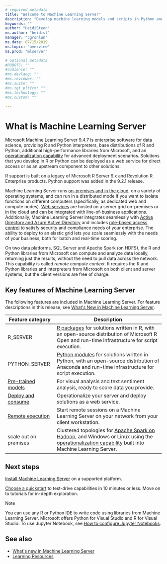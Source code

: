 ```yaml
---
# required metadata
title: "Welcome to Machine Learning Server"
description: "Develop machine learning models and scripts in Python and R for on-premises deployment behind the firewall. R Server, Python server, packages, and interpreters are included."
keywords: ""
author: "HeidiSteen"
ms.author: "heidist"
manager: "cgronlun"
ms.date: 07/15/2019
ms.topic: "overview"
ms.prod: "mlserver"

# optional metadata
#ROBOTS: ""
#audience: ""
#ms.devlang: ""
#ms.reviewer: ""
#ms.suite: ""
#ms.tgt_pltfrm: ""
#ms.technology: ""
#ms.custom: ""

---
```


# What is Machine Learning Server

Microsoft Machine Learning Server 9.4.7 is enterprise software for data science, providing R and Python interpreters, base distributions of R and Python, additional high-performance libraries from Microsoft, and an [operationalization capability](what-is-operationalization.md) for advanced deployment scenarios. Solutions that you develop in R or Python can be deployed as a web service for direct access or as an upstream component to other solutions. 

R support is built on a legacy of Microsoft R Server 9.x and Revolution R Enterprise products. Python support was added in the 9.2.1 release. 

Machine Learning Server runs [on-premises and in the cloud](install/r-server-install-supported-platforms.md), on a variety of operating systems, and can run in a distributed mode if you want to isolate functions on different computers (specifically, as dedicated web and compute nodes). [Web services](operationalize/concept-what-are-web-services.md) are hosted on a server grid on-premises or in the cloud and can be integrated with line-of-business applications. Additionally, Machine Learning Server integrates seamlessly with [Active Directory and Azure Active Directory](operationalize/configure-authentication.md) and includes [role-based access control](operationalize/configure-roles.md) to satisfy security and compliance needs of your enterprise. The ability to deploy to an elastic grid lets you scale seamlessly with the needs of your business, both for batch and real-time scoring.

On two data platforms, SQL Server and Apache Spark (on HDFS), the R and Python libraries from Microsoft can compute and analyze data locally, returning just the results, without the need to pull data across the network. This capability is called *remote compute context*. It requires the R and Python libraries and interpreters from Microsoft on both client and server systems, but the client versions are free of charge.

## Key features of Machine Learning Server

The following features are included in Machine Learning Server. For feature descriptions in this release, see [What's New in Machine Learning Server](whats-new-in-machine-learning-server.md).

| Feature category | Description |
|------------------|-------------|
| R_SERVER| [R packages](r-reference/introducing-r-server-r-package-reference.md) for solutions written in R, with an open-source distribution of Microsoft R Open and run-time infrastructure for script execution.  |
| PYTHON_SERVER| [Python modules](python-reference/introducing-python-package-reference.md) for solutions written in Python,  with an open-source distribution of Anaconda and run-time infrastructure for script execution.  
| [Pre-trained models](install/microsoftml-install-pretrained-models.md) | For visual analysis and text sentiment analysis, ready to score data you provide. |
| [Deploy and consume](what-is-operationalization.md) | Operationalize your server and deploy solutions as a web service. |
| [Remote execution](r/how-to-execute-code-remotely.md) | Start remote sessions on a Machine Learning Server on your network from your client workstation. |
| scale out on premises | Clustered topologies for [Apache Spark on Hadoop](install/machine-learning-server-hadoop-install.md), and Windows or Linux using the [operationalization capability](operationalize/configure-start-for-administrators.md) built into Machine Learning Server. |

## Next steps

[Install Machine Learning Server](install/machine-learning-server-install.md) on a supported platform. 

[Choose a quickstart](index.yml) to test-drive capabilities in 10 minutes or less. Move on to tutorials for in-depth exploration.

> [!Note]
> You can use any R or Python IDE to write code using libraries from Machine Learning Server. Microsoft offers Python for Visual Studio and R for Visual Studio. To use Jupyter Notebook, see [How to configure Jupyter Notebooks](python/how-to-revoscalepy-jupyter-nb-config.md).

## See also

+ [What's new in Machine Learning Server](whats-new-in-machine-learning-server.md)
+ [Learning Resources](resources-more.md)
